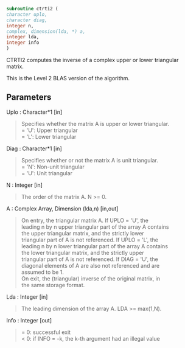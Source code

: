 ```fortran  
subroutine ctrti2 (  
character uplo,  
character diag,  
integer n,  
complex, dimension(lda, *) a,  
integer lda,  
integer info  
)  
```  
  
CTRTI2 computes the inverse of a complex upper or lower triangular  
matrix.  
  
This is the Level 2 BLAS version of the algorithm.  
  
## Parameters  
Uplo : Character*1 [in]  
> Specifies whether the matrix A is upper or lower triangular.  
> = 'U':  Upper triangular  
> = 'L':  Lower triangular  
  
Diag : Character*1 [in]  
> Specifies whether or not the matrix A is unit triangular.  
> = 'N':  Non-unit triangular  
> = 'U':  Unit triangular  
  
N : Integer [in]  
> The order of the matrix A.  N >= 0.  
  
A : Complex Array, Dimension (lda,n) [in,out]  
> On entry, the triangular matrix A.  If UPLO = 'U', the  
> leading n by n upper triangular part of the array A contains  
> the upper triangular matrix, and the strictly lower  
> triangular part of A is not referenced.  If UPLO = 'L', the  
> leading n by n lower triangular part of the array A contains  
> the lower triangular matrix, and the strictly upper  
> triangular part of A is not referenced.  If DIAG = 'U', the  
> diagonal elements of A are also not referenced and are  
> assumed to be 1.  
> On exit, the (triangular) inverse of the original matrix, in  
> the same storage format.  
  
Lda : Integer [in]  
> The leading dimension of the array A.  LDA >= max(1,N).  
  
Info : Integer [out]  
> = 0: successful exit  
> < 0: if INFO = -k, the k-th argument had an illegal value  
  
